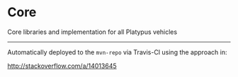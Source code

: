 Core
====

Core libraries and implementation for all Platypus vehicles

----

Automatically deployed to the `mvn-repo` via Travis-CI using the approach in:

http://stackoverflow.com/a/14013645
